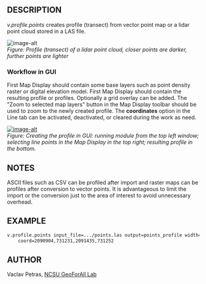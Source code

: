 ## DESCRIPTION

*v.profile.points* creates profile (transect) from vector point map or a
lidar point cloud stored in a LAS file.

![image-alt](v_profile_points.png)  
*Figure: Profile (transect) of a lidar point cloud, closer points are
darker, further points are lighter*

### Workflow in GUI

First Map Display should contain some base layers such as point density
raster or digital elevation model. First Map Display should contain the
resulting profile or profiles. Optionally a grid overlay can be added.
The "Zoom to selected map layers" button in the Map Display toolbar
should be used to zoom to the newly created profile. The **coordinates**
option in the Line tab can be activated, deactivated, or cleared during
the work as need.

[![image-alt](v_profile_points_workspace.png)](v_profile_points_workspace.png)  
*Figure: Creating the profile in GUI: running module from the top left
window; selecting line points in the Map Display in the top right;
resulting profile in the bottom.*

## NOTES

ASCII files such as CSV can be profiled after import and raster maps can
be profiles after conversion to vector points. It is advantageous to
limit the import or the conversion just to the area of interest to avoid
unnecessary overhead.

## EXAMPLE

```sh
v.profile.points input_file=.../points.las output=points_profile width=5 \
    coord=2090904,731231,2091435,731252
```

## AUTHOR

Vaclav Petras, [NCSU GeoForAll
Lab](https://geospatial.ncsu.edu/geoforall/)
